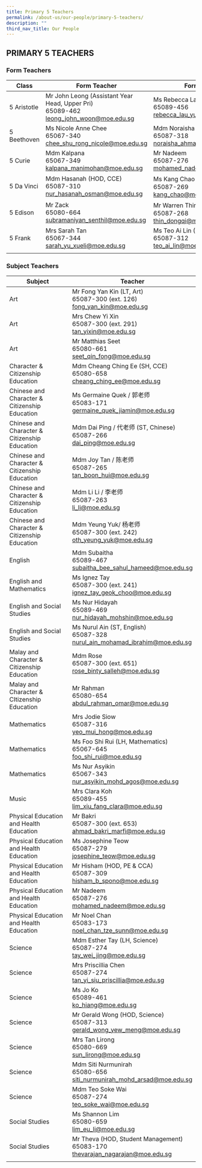 ```yaml
---
title: Primary 5 Teachers
permalink: /about-us/our-people/primary-5-teachers/
description: ""
third_nav_title: Our People
---
```

## PRIMARY 5 TEACHERS

### Form Teachers

| Class | Form Teacher | Form Teacher |
|---|---|---|
| 5 Aristotle | Mr John Leong (Assistant Year Head, Upper Pri)<br>65089-462<br>[leong_john_woon@moe.edu.sg](mailto:leong_john_woon@moe.edu.sg) | Ms Rebecca Lau (ST, Music)<br>65089-456<br>[rebecca_lau_yuen_sun@moe.edu.sg](mailto:rebecca_lau_yuen_sun@moe.edu.sg) |
| 5 Beethoven | Ms Nicole Anne Chee<br>65067-340<br>[chee_shu_rong_nicole@moe.edu.sg](mailto:chee_shu_rong_nicole@moe.edu.sg) | Mdm Noraisha<br>65087-318<br>[noraisha_ahmad@moe.edu.sg](mailto:noraisha_ahmad@moe.edu.sg) |
| 5 Curie | Mdm Kalpana<br>65067-349<br>[kalpana_manimohan@moe.edu.sg](mailto:kalpana_manimohan@moe.edu.sg) | Mr Nadeem<br>65087-276<br>[mohamed_nadeem@moe.edu.sg](mailto:mohamed_nadeem@moe.edu.sg) |
| 5 Da Vinci | Mdm Hasanah (HOD, CCE)<br>65087-310<br>[nur_hasanah_osman@moe.edu.sg](mailto:nur_hasanah_osman@moe.edu.sg) | Ms Kang Chao / 康老师<br>65087-269<br>[kang_chao@moe.edu.sg](mailto:kang_chao@moe.edu.sg) |
| 5 Edison | Mr Zack<br>65080-664<br>[subramaniyan_senthil@moe.edu.sg](mailto:subramaniyan_senthil@moe.edu.sg) | Mr Warren Thin / 邓老师 (SH, ICT)<br>65087-268<br>[thin_dongqi@moe.edu.sg](mailto:thin_dongqi@moe.edu.sg) |
| 5 Frank | Mrs Sarah Tan<br>65067-344<br>[sarah_yu_xueli@moe.edu.sg](mailto:sarah_yu_xueli@moe.edu.sg) | Ms Teo Ai Lin (HOD, Mathematics)<br>65087-312<br>[teo_ai_lin@moe.edu.sg](mailto:teo_ai_lin@moe.edu.sg) |
| | | |

### Subject Teachers

| Subject | Teacher |
|---|---|
| Art | Mr Fong Yan Kin (LT, Art)<br>65087-300 (ext. 126)<br>[fong_yan_kin@moe.edu.sg](mailto:fong_yan_kin@moe.edu.sg) |
| Art | Mrs Chew Yi Xin<br>65087-300 (ext. 291)<br>[tan_yixin@moe.edu.sg](mailto:tan_yixin@moe.edu.sg) |
| Art | Mr Matthias Seet<br>65080-661<br>[seet_qin_fong@moe.edu.sg](mailto:seet_qin_fong@moe.edu.sg) |
| Character & Citizenship Education | Mdm Cheang Ching Ee (SH, CCE)<br>65080-658<br>[cheang_ching_ee@moe.edu.sg](mailto:cheang_ching_ee@moe.edu.sg) |
| Chinese and Character & Citizenship Education  | Ms Germaine Quek / 郭老师<br>65083-171<br>[germaine_quek_jiamin@moe.edu.sg](mailto:germaine_quek_jiamin@moe.edu.sg) |
| Chinese and Character & Citizenship Education  | Mdm Dai Ping / 代老师 (ST, Chinese)<br>65087-266<br>[dai_ping@moe.edu.sg](mailto:dai_ping@moe.edu.sg) |
| Chinese and Character & Citizenship Education | Mdm Joy Tan / 陈老师<br>65087-265<br>[tan_boon_hui@moe.edu.sg](mailto:tan_boon_hui@moe.edu.sg) |
| Chinese and Character & Citizenship Education | Mdm Li Li / 李老师<br>65087-263<br>[li_li@moe.edu.sg](mailto:li_li@moe.edu.sg) |
| Chinese and Character & Citizenship Education | Mdm Yeung Yuk/ 杨老师<br>65087-300 (ext. 242)<br>[oth_yeung_yuk@moe.edu.sg](mailto:oth_yeung_yuk@moe.edu.sg) |
| English | Mdm Subaitha<br>65089-467<br>[subaitha_bee_sahul_hameed@moe.edu.sg](mailto:subaitha_bee_sahul_hameed@moe.edu.sg) |
| English and Mathematics | Ms Ignez Tay<br>65087-300 (ext. 241)<br>[ignez_tay_geok_choo@moe.edu.sg](mailto:ignez_tay_geok_choo@moe.edu.sg) |
| English and Social Studies | Ms Nur Hidayah<br>65089-469<br>[nur_hidayah_mohshin@moe.edu.sg](mailto:nur_hidayah_mohshin@moe.edu.sg) |
| English and Social Studies | Ms Nurul Ain (ST, English)<br>65087-328<br>[nurul_ain_mohamad_ibrahim@moe.edu.sg](mailto:nurul_ain_mohamad_ibrahim@moe.edu.sg) |
| Malay and Character & Citizenship Education | Mdm Rose<br>65087-300 (ext. 651)<br>[rose_binty_salleh@moe.edu.sg](mailto:rose_binty_salleh@moe.edu.sg) |
| Malay and Character & CItizenship Education | Mr Rahman<br>65080-654<br>[abdul_rahman_omar@moe.edu.sg](mailto:abdul_rahman_omar@moe.edu.sg) |
| Mathematics | Mrs Jodie Siow <br>65087-316<br>[yeo_mui_hong@moe.edu.sg](mailto:yeo_mui_hong@moe.edu.sg) |
| Mathematics | Ms Foo Shi Rui (LH, Mathematics)<br>65067-645<br>[foo_shi_rui@moe.edu.sg](mailto:foo_shi_rui@moe.edu.sg) |
| Mathematics | Ms Nur Asyikin<br>65067-343<br>[nur_asyikin_mohd_agos@moe.edu.sg](mailto:nur_asyikin_mohd_agos@moe.edu.sg) |
| Music | Mrs Clara Koh<br>65089-455<br>[lim_xiu_fang_clara@moe.edu.sg](mailto:lim_xiu_fang_clara@moe.edu.sg) |
| Physical Education and Health Education | Mr Bakri<br>65087-300 (ext. 653)<br>[ahmad_bakri_marfi@moe.edu.sg](mailto:ahmad_bakri_marfi@moe.edu.sg) |
| Physical Education and Health Education | Ms Josephine Teow<br>65087-279<br>[josephine_teow@moe.edu.sg](mailto:josephine_teow@moe.edu.sg) |
| Physical Education and Health Education | Mr Hisham (HOD, PE & CCA)<br>65087-309<br>[hisham_b_spono@moe.edu.sg](mailto:hisham_b_spono@moe.edu.sg) |
| Physical Education and Health Education | Mr Nadeem<br>65087-276<br>[mohamed_nadeem@moe.edu.sg](mailto:mohamed_nadeem@moe.edu.sg) |
| Physical Education and Health Education | Mr Noel Chan<br>65083-173<br>[noel_chan_tze_sunn@moe.edu.sg](mailto:noel_chan_tze_sunn@moe.edu.sg) |
| Science | Mdm Esther Tay (LH, Science)<br>65087-274<br>[tay_wei_jing@moe.edu.sg](mailto:tay_wei_jing@moe.edu.sg) |
| Science | Mrs Priscillia Chen<br>65087-274<br>[tan_yi_siu_priscillia@moe.edu.sg](mailto:tan_yi_siu_priscillia@moe.edu.sg) |
| Science | Ms Jo Ko<br>65089-461<br>[ko_hiang@moe.edu.sg](mailto:ko_hiang@moe.edu.sg) |
| Science | Mr Gerald Wong (HOD, Science)<br>65087-313<br>[gerald_wong_yew_meng@moe.edu.sg](mailto:gerald_wong_yew_meng@moe.edu.sg) |
| Science | Mrs Tan Lirong<br>65080-669<br>[sun_lirong@moe.edu.sg](mailto:sun_lirong@moe.edu.sg) |
| Science | Mdm Siti Nurmunirah<br>65080-656<br>[siti_nurmunirah_mohd_arsad@moe.edu.sg](mailto:siti_nurmunirah_mohd_arsad@moe.edu.sg) |
| Science | Mdm Teo Soke Wai<br>65087-274<br>[teo_soke_wai@moe.edu.sg](mailto:teo_soke_wai@moe.edu.sg) |
| Social Studies | Ms Shannon Lim<br>65080-659<br>[lim_eu_li@moe.edu.sg](mailto:lim_eu_li@moe.edu.sg) |
| Social Studies | Mr Theva (HOD, Student Management)<br>65083-170<br>[thevarajan_nagarajan@moe.edu.sg](mailto:thevarajan_nagarajan@moe.edu.sg) |
| | |